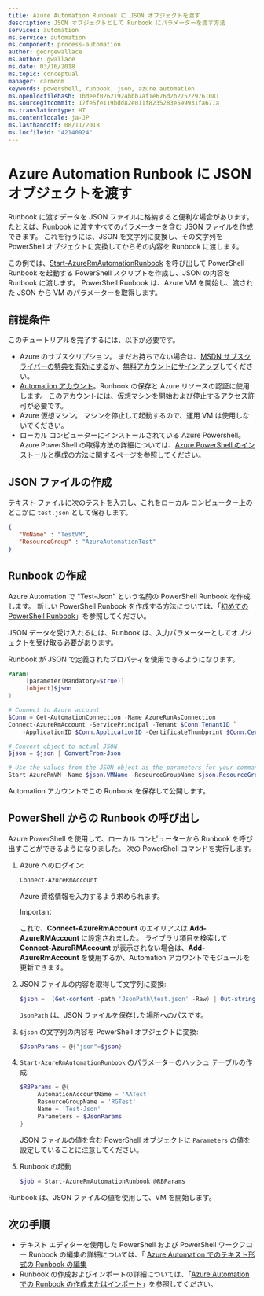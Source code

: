 ```yaml
---
title: Azure Automation Runbook に JSON オブジェクトを渡す
description: JSON オブジェクトとして Runbook にパラメーターを渡す方法
services: automation
ms.service: automation
ms.component: process-automation
author: georgewallace
ms.author: gwallace
ms.date: 03/16/2018
ms.topic: conceptual
manager: carmonm
keywords: powershell, runbook, json, azure automation
ms.openlocfilehash: 1bdeef02621924bbb7af1e676d2b275229761081
ms.sourcegitcommit: 17fe5fe119bdd82e011f8235283e599931fa671a
ms.translationtype: HT
ms.contentlocale: ja-JP
ms.lasthandoff: 08/11/2018
ms.locfileid: "42140924"
---
```

# <a name="pass-a-json-object-to-an-azure-automation-runbook"></a>Azure Automation Runbook に JSON オブジェクトを渡す

Runbook に渡すデータを JSON ファイルに格納すると便利な場合があります。
たとえば、Runbook に渡すすべてのパラメーターを含む JSON ファイルを作成できます。
これを行うには、JSON を文字列に変換し、その文字列を PowerShell オブジェクトに変換してからその内容を Runbook に渡します。

この例では、[Start-AzureRmAutomationRunbook](https://docs.microsoft.com/powershell/module/azurerm.automation/start-azurermautomationrunbook) を呼び出して PowerShell Runbook を起動する PowerShell スクリプトを作成し、JSON の内容を Runbook に渡します。
PowerShell Runbook は、Azure VM を開始し、渡された JSON から VM のパラメーターを取得します。

## <a name="prerequisites"></a>前提条件
このチュートリアルを完了するには、以下が必要です。

* Azure のサブスクリプション。 まだお持ちでない場合は、[MSDN サブスクライバーの特典を有効にする](https://azure.microsoft.com/pricing/member-offers/msdn-benefits-details/)か、<a href="/pricing/free-account/" target="_blank">[無料アカウントにサインアップ](https://azure.microsoft.com/free/)してください。
* [Automation アカウント](automation-sec-configure-azure-runas-account.md)。Runbook の保存と Azure リソースの認証に使用します。  このアカウントには、仮想マシンを開始および停止するアクセス許可が必要です。
* Azure 仮想マシン。 マシンを停止して起動するので、運用 VM は使用しないでください。
* ローカル コンピューターにインストールされている Azure Powershell。 Azure PowerShell の取得方法の詳細については、[Azure PowerShell のインストールと構成の方法](https://docs.microsoft.com/powershell/azure/install-azurerm-ps?view=azurermps-4.1.0)に関するページを参照してください。

## <a name="create-the-json-file"></a>JSON ファイルの作成

テキスト ファイルに次のテストを入力し、これをローカル コンピューター上のどこかに `test.json` として保存します。

```json
{
   "VmName" : "TestVM",
   "ResourceGroup" : "AzureAutomationTest"
}
```

## <a name="create-the-runbook"></a>Runbook の作成

Azure Automation で "Test-Json" という名前の PowerShell Runbook を作成します。
新しい PowerShell Runbook を作成する方法については、「[初めての PowerShell Runbook](automation-first-runbook-textual-powershell.md)」を参照してください。

JSON データを受け入れるには、Runbook は、入力パラメーターとしてオブジェクトを受け取る必要があります。

Runbook が JSON で定義されたプロパティを使用できるようになります。

```powershell
Param(
     [parameter(Mandatory=$true)]
     [object]$json
)

# Connect to Azure account   
$Conn = Get-AutomationConnection -Name AzureRunAsConnection
Connect-AzureRmAccount -ServicePrincipal -Tenant $Conn.TenantID `
    -ApplicationID $Conn.ApplicationID -CertificateThumbprint $Conn.CertificateThumbprint

# Convert object to actual JSON
$json = $json | ConvertFrom-Json

# Use the values from the JSON object as the parameters for your command
Start-AzureRmVM -Name $json.VMName -ResourceGroupName $json.ResourceGroup
 ```

 Automation アカウントでこの Runbook を保存して公開します。

## <a name="call-the-runbook-from-powershell"></a>PowerShell からの Runbook の呼び出し

Azure PowerShell を使用して、ローカル コンピューターから Runbook を呼び出すことができるようになりました。
次の PowerShell コマンドを実行します。

1. Azure へのログイン:
   ```powershell
   Connect-AzureRmAccount
   ```
    Azure 資格情報を入力するよう求められます。

   > [!IMPORTANT]
   > これで、**Connect-AzureRmAccount** のエイリアスは **Add-AzureRMAccount** に設定されました。 ライブラリ項目を検索して **Connect-AzureRMAccount** が表示されない場合は、**Add-AzureRmAccount** を使用するか、Automation アカウントでモジュールを更新できます。

1. JSON ファイルの内容を取得して文字列に変換:
    ```powershell
    $json =  (Get-content -path 'JsonPath\test.json' -Raw) | Out-string
    ```
    `JsonPath` は、JSON ファイルを保存した場所へのパスです。
1. `$json` の文字列の内容を PowerShell オブジェクトに変換:
   ```powershell
   $JsonParams = @{"json"=$json}
   ```
1. `Start-AzureRmAutomationRunbook` のパラメーターのハッシュ テーブルの作成:
   ```powershell
   $RBParams = @{
        AutomationAccountName = 'AATest'
        ResourceGroupName = 'RGTest'
        Name = 'Test-Json'
        Parameters = $JsonParams
   }
   ```
   JSON ファイルの値を含む PowerShell オブジェクトに `Parameters` の値を設定していることに注意してください。 
1. Runbook の起動
   ```powershell
   $job = Start-AzureRmAutomationRunbook @RBParams
   ```

Runbook は、JSON ファイルの値を使用して、VM を開始します。

## <a name="next-steps"></a>次の手順

* テキスト エディターを使用した PowerShell および PowerShell ワークフロー Runbook の編集の詳細については、「 [Azure Automation でのテキスト形式の Runbook の編集](automation-edit-textual-runbook.md) 
* Runbook の作成およびインポートの詳細については、「[Azure Automation での Runbook の作成またはインポート](automation-creating-importing-runbook.md)」を参照してください。


